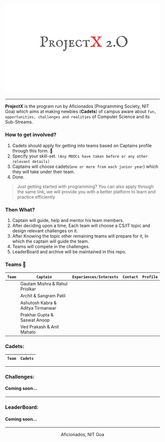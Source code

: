 <h1 align="center">
  <br>
   <img src="Cover.png" alt="ProjectX 2.O" title="ProjectX 2.O" />
  <br>
</h1>


------

**ProjectX** is the program run by Aficionados (Programming Society, NIT Goa) which aims at making newbies (**Cadets**) of campus aware about `fun, opportunities, challenges and realities` of Computer Science and its Sub-Streams. 

### How to get involved?
1. Cadets should apply for getting into teams based on Captains profile through this form.
:link: 
2. Specify your skill-set. `(Any MOOCs have taken before or any other relevant details)`
3. Captains will choose cadets(`one or more from each junior year`) which they will take under their team.
4. Done.

> Just getting started with programming? You can also apply through the same link, we will provide you with a better platform to learn and practice efficiently

### Then What?
1. Captain will guide, help and mentor his team members.
2. After deciding upon a time, Each team will choose a CS/IT topic and design relevant challenges on it.
3. After Knowing the topic other remaining teams will prepare for it, In which the captain will guide the team.
4. Teams will compete in the challenges.
5. LeaderBoard and archive will be maintained in this repo.

### Teams :triangular_flag_on_post:

| `Team`| `Captain`| `Experiences/Interests`| `Contact` | `Profile` |
|-|-|-|-|-|
| | Gautam Mishra & Rahul Priolkar| | | |
| | Archit & Sangram Patil| | | |
| | Ashutosh Kabra & Aditya Tirmanwar| | | |
| | Prakhar Gupta & Saswat Anoop| | | |
| | Ved Prakash & Anit Mahato| | | |

### Cadets:
| `Team`| `Cadets`|
|-|-|

----

### Challenges:
#### Coming soon...

----

### LeaderBoard: 
#### Coming soon...

----

<p align="center">
  Aficionados, NIT Goa
</p>

